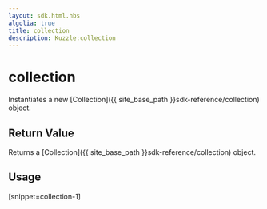 ```yaml
---
layout: sdk.html.hbs
algolia: true
title: collection
description: Kuzzle:collection
---
```


  

# collection
Instantiates a new [Collection]({{ site_base_path }}sdk-reference/collection) object.


## Return Value

Returns a [Collection]({{ site_base_path }}sdk-reference/collection) object.

## Usage

[snippet=collection-1]
